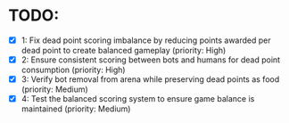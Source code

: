 # TODO:

- [x] 1: Fix dead point scoring imbalance by reducing points awarded per dead point to create balanced gameplay (priority: High)
- [x] 2: Ensure consistent scoring between bots and humans for dead point consumption (priority: High)
- [x] 3: Verify bot removal from arena while preserving dead points as food (priority: Medium)
- [x] 4: Test the balanced scoring system to ensure game balance is maintained (priority: Medium)
